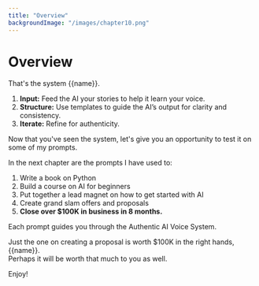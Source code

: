 ```yaml
---
title: "Overview"
backgroundImage: "/images/chapter10.png"
---
```


# Overview

That's the system {{name}}.

1. **Input:** Feed the AI your stories to help it learn your voice.
2. **Structure:** Use templates to guide the AI’s output for clarity and consistency.
3. **Iterate:** Refine for authenticity.

Now that you've seen the system, let's give you an opportunity to test it on some of my prompts.

In the next chapter are the prompts I have used to:

1. Write a book on Python
2. Build a course on AI for beginners
3. Put together a lead magnet on how to get started with AI
4. Create grand slam offers and proposals
5. **Close over $100K in business in 8 months.**

Each prompt guides you through the Authentic AI Voice System.

Just the one on creating a proposal is worth $100K in the right hands, {{name}}.  
Perhaps it will be worth that much to you as well.

Enjoy!